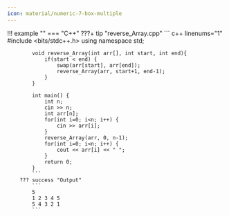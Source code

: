 ```yaml
---
icon: material/numeric-7-box-multiple
---
```


!!! example ""
    === "C++"
        ???+ tip "reverse_Array.cpp"
            ``` c++ linenums="1"
            #include <bits/stdc++.h>
            using namespace std;

            void reverse_Array(int arr[], int start, int end){
                if(start < end) {
                    swap(arr[start], arr[end]);
                    reverse_Array(arr, start+1, end-1);
                }
            }

            int main() {
                int n;
                cin >> n;
                int arr[n];
                for(int i=0; i<n; i++) {
                    cin >> arr[i];
                }
                reverse_Array(arr, 0, n-1);
                for(int i=0; i<n; i++) {
                    cout << arr[i] << " ";
                }
                return 0;
            }
            ```
        ??? success "Output"
            ```
            5
            1 2 3 4 5
            5 4 3 2 1
            ```